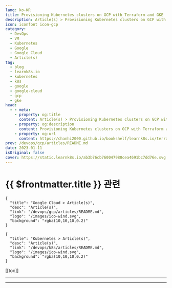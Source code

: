 ```yaml
---
lang: ko-KR
title: Provisioning Kubernetes clusters on GCP with Terraform and GKE
description: Article(s) > Provisioning Kubernetes clusters on GCP with Terraform and GKE
icon: iconfont icon-gcp
category:
  - DevOps
  - VM
  - Kubernetes
  - Google
  - Google Cloud
  - Article(s)
tag:
  - blog
  - learnk8s.io
  - kubernetes
  - k8s
  - google
  - google-cloud
  - gcp
  - gke
head:
  - - meta:
    - property: og:title
      content: Article(s) > Provisioning Kubernetes clusters on GCP with Terraform and GKE
    - property: og:description
      content: Provisioning Kubernetes clusters on GCP with Terraform and GKE
    - property: og:url
      content: https://chanhi2000.github.io/bookshelf/learnk8s.io/terraform-gke.html
prev: /devops/gcp/articles/README.md
date: 2023-01-11
isOriginal: false
cover: https://static.learnk8s.io/ab3b76cb760047980cea4691bc7dd76e.svg
---
```


# {{ $frontmatter.title }} 관련

```component VPCard
{
  "title": "Google Cloud > Article(s)",
  "desc": "Article(s)",
  "link": "/devops/gcp/articles/README.md",
  "logo": "/images/ico-wind.svg",
  "background": "rgba(10,10,10,0.2)"
}
```

```component VPCard
{
  "title": "Kubernetes > Article(s)",
  "desc": "Article(s)",
  "link": "/devops/k8s/articles/README.md",
  "logo": "/images/ico-wind.svg",
  "background": "rgba(10,10,10,0.2)"
}
```

[[toc]]

---

<SiteInfo
  name="Provisioning Kubernetes clusters on GCP with Terraform and GKE"
  desc="Learn how you can leverage Terraform and GKE to provision identical clusters for development, staging and production environments with a single click."
  url="https://learnk8s.io/terraform-gke"
  logo="https://static.learnk8s.io/f7e5160d4744cf05c46161170b5c11c9.svg"
  preview="https://static.learnk8s.io/ab3b76cb760047980cea4691bc7dd76e.svg"/>

<!-- TODO: 작성 -->

---

<TagLinks />